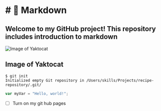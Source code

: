<h1># 🚀 Markdown</h1>
<h2>Welcome to my GitHub project! This repository includes introduction to markdown</h2>

 ![Image of Yaktocat](https://octodex.github.com/images/yaktocat.png)
<h2>Image of Yaktocat</h2>

```
$ git init
Initialized empty Git repository in /Users/skills/Projects/recipe-repository/.git/
```
``` javascript
var myVar = "Hello, world!";
```

- [ ] Turn on my git hub pages
